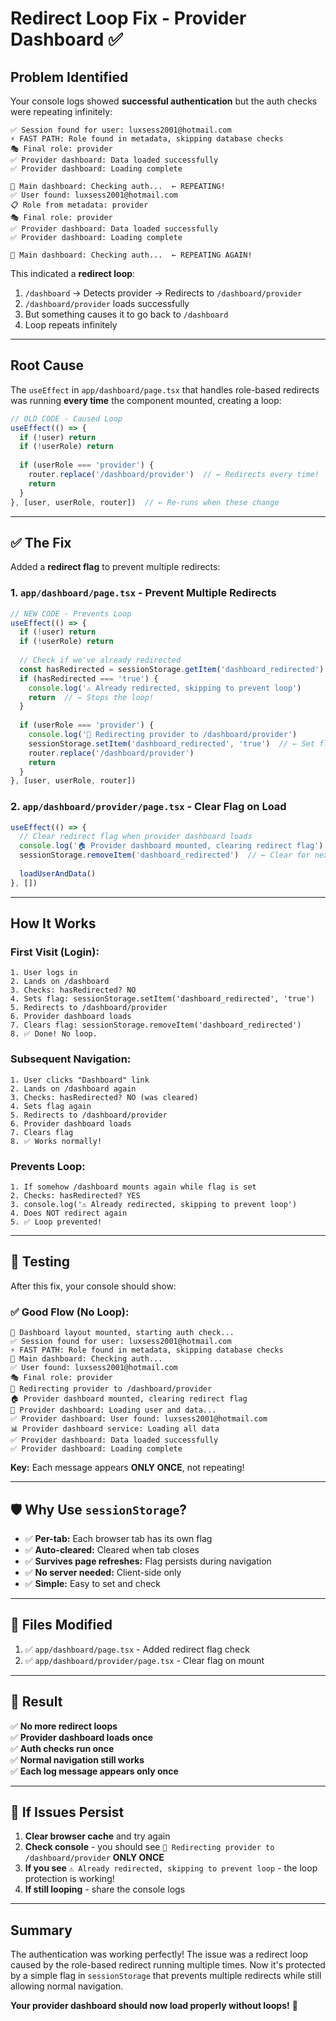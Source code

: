 # Redirect Loop Fix - Provider Dashboard ✅

## Problem Identified

Your console logs showed **successful authentication** but the auth checks were repeating infinitely:

```
✅ Session found for user: luxsess2001@hotmail.com
⚡ FAST PATH: Role found in metadata, skipping database checks
🎭 Final role: provider
✅ Provider dashboard: Data loaded successfully
✅ Provider dashboard: Loading complete

🔐 Main dashboard: Checking auth...  ← REPEATING!
✅ User found: luxsess2001@hotmail.com
📋 Role from metadata: provider
🎭 Final role: provider
✅ Provider dashboard: Data loaded successfully
✅ Provider dashboard: Loading complete

🔐 Main dashboard: Checking auth...  ← REPEATING AGAIN!
```

This indicated a **redirect loop**:
1. `/dashboard` → Detects provider → Redirects to `/dashboard/provider`
2. `/dashboard/provider` loads successfully
3. But something causes it to go back to `/dashboard`
4. Loop repeats infinitely

---

## Root Cause

The `useEffect` in `app/dashboard/page.tsx` that handles role-based redirects was running **every time** the component mounted, creating a loop:

```typescript
// OLD CODE - Caused Loop
useEffect(() => {
  if (!user) return
  if (!userRole) return
  
  if (userRole === 'provider') {
    router.replace('/dashboard/provider')  // ← Redirects every time!
    return
  }
}, [user, userRole, router])  // ← Re-runs when these change
```

---

## ✅ The Fix

Added a **redirect flag** to prevent multiple redirects:

### 1. `app/dashboard/page.tsx` - Prevent Multiple Redirects
```typescript
// NEW CODE - Prevents Loop
useEffect(() => {
  if (!user) return
  if (!userRole) return
  
  // Check if we've already redirected
  const hasRedirected = sessionStorage.getItem('dashboard_redirected')
  if (hasRedirected === 'true') {
    console.log('⚠️ Already redirected, skipping to prevent loop')
    return  // ← Stops the loop!
  }
  
  if (userRole === 'provider') {
    console.log('🔄 Redirecting provider to /dashboard/provider')
    sessionStorage.setItem('dashboard_redirected', 'true')  // ← Set flag
    router.replace('/dashboard/provider')
    return
  }
}, [user, userRole, router])
```

### 2. `app/dashboard/provider/page.tsx` - Clear Flag on Load
```typescript
useEffect(() => {
  // Clear redirect flag when provider dashboard loads
  console.log('🏠 Provider dashboard mounted, clearing redirect flag')
  sessionStorage.removeItem('dashboard_redirected')  // ← Clear for next time
  
  loadUserAndData()
}, [])
```

---

## How It Works

### First Visit (Login):
```
1. User logs in
2. Lands on /dashboard
3. Checks: hasRedirected? NO
4. Sets flag: sessionStorage.setItem('dashboard_redirected', 'true')
5. Redirects to /dashboard/provider
6. Provider dashboard loads
7. Clears flag: sessionStorage.removeItem('dashboard_redirected')
8. ✅ Done! No loop.
```

### Subsequent Navigation:
```
1. User clicks "Dashboard" link
2. Lands on /dashboard again
3. Checks: hasRedirected? NO (was cleared)
4. Sets flag again
5. Redirects to /dashboard/provider
6. Provider dashboard loads
7. Clears flag
8. ✅ Works normally!
```

### Prevents Loop:
```
1. If somehow /dashboard mounts again while flag is set
2. Checks: hasRedirected? YES
3. console.log('⚠️ Already redirected, skipping to prevent loop')
4. Does NOT redirect again
5. ✅ Loop prevented!
```

---

## 🧪 Testing

After this fix, your console should show:

### ✅ Good Flow (No Loop):
```
🚀 Dashboard layout mounted, starting auth check...
✅ Session found for user: luxsess2001@hotmail.com
⚡ FAST PATH: Role found in metadata, skipping database checks
🔐 Main dashboard: Checking auth...
✅ User found: luxsess2001@hotmail.com
🎭 Final role: provider
🔄 Redirecting provider to /dashboard/provider
🏠 Provider dashboard mounted, clearing redirect flag
🔐 Provider dashboard: Loading user and data...
✅ Provider dashboard: User found: luxsess2001@hotmail.com
📊 Provider dashboard service: Loading all data
✅ Provider dashboard: Data loaded successfully
✅ Provider dashboard: Loading complete
```

**Key:** Each message appears **ONLY ONCE**, not repeating!

---

## 🛡️ Why Use `sessionStorage`?

- ✅ **Per-tab:** Each browser tab has its own flag
- ✅ **Auto-cleared:** Cleared when tab closes
- ✅ **Survives page refreshes:** Flag persists during navigation
- ✅ **No server needed:** Client-side only
- ✅ **Simple:** Easy to set and check

---

## 📝 Files Modified

1. ✅ `app/dashboard/page.tsx` - Added redirect flag check
2. ✅ `app/dashboard/provider/page.tsx` - Clear flag on mount

---

## 🎯 Result

✅ **No more redirect loops**  
✅ **Provider dashboard loads once**  
✅ **Auth checks run once**  
✅ **Normal navigation still works**  
✅ **Each log message appears only once**  

---

## 🐛 If Issues Persist

1. **Clear browser cache** and try again
2. **Check console** - you should see `🔄 Redirecting provider to /dashboard/provider` **ONLY ONCE**
3. **If you see** `⚠️ Already redirected, skipping to prevent loop` - the loop protection is working!
4. **If still looping** - share the console logs

---

## Summary

The authentication was working perfectly! The issue was a redirect loop caused by the role-based redirect running multiple times. Now it's protected by a simple flag in `sessionStorage` that prevents multiple redirects while still allowing normal navigation.

**Your provider dashboard should now load properly without loops!** 🎉

